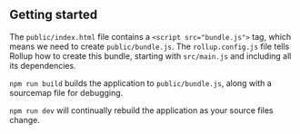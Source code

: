 ## Getting started

The `public/index.html` file contains a `<script src="bundle.js">` tag, which means we need to create `public/bundle.js`. The `rollup.config.js` file tells Rollup how to create this bundle, starting with `src/main.js` and including all its dependencies.

`npm run build` builds the application to `public/bundle.js`, along with a sourcemap file for debugging.

`npm run dev` will continually rebuild the application as your source files change.

